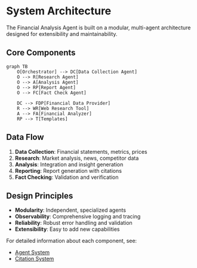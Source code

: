 # System Architecture

The Financial Analysis Agent is built on a modular, multi-agent architecture designed for extensibility and maintainability.

## Core Components

```mermaid
graph TB
    O[Orchestrator] --> DC[Data Collection Agent]
    O --> R[Research Agent]
    O --> A[Analysis Agent]
    O --> RP[Report Agent]
    O --> FC[Fact Check Agent]
    
    DC --> FDP[Financial Data Provider]
    R --> WR[Web Research Tool]
    A --> FA[Financial Analyzer]
    RP --> T[Templates]
```

## Data Flow

1. **Data Collection**: Financial statements, metrics, prices
2. **Research**: Market analysis, news, competitor data
3. **Analysis**: Integration and insight generation
4. **Reporting**: Report generation with citations
5. **Fact Checking**: Validation and verification

## Design Principles

- **Modularity**: Independent, specialized agents
- **Observability**: Comprehensive logging and tracing
- **Reliability**: Robust error handling and validation
- **Extensibility**: Easy to add new capabilities

For detailed information about each component, see:
- [Agent System](components/agent-system.md)
- [Citation System](components/citation-system.md)
